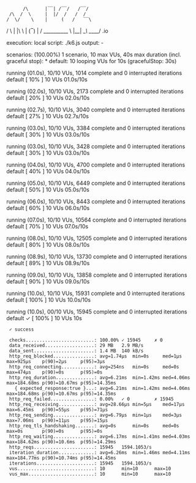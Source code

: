 
          /\      |‾‾| /‾‾/   /‾‾/   
     /\  /  \     |  |/  /   /  /    
    /  \/    \    |     (   /   ‾‾\  
   /          \   |  |\  \ |  (‾)  | 
  / __________ \  |__| \__\ \_____/ .io

  execution: local
     script: ./k6.js
     output: -

  scenarios: (100.00%) 1 scenario, 10 max VUs, 40s max duration (incl. graceful stop):
           * default: 10 looping VUs for 10s (gracefulStop: 30s)


running (01.0s), 10/10 VUs, 1014 complete and 0 interrupted iterations
default   [  10% ] 10 VUs  01.0s/10s

running (02.0s), 10/10 VUs, 2173 complete and 0 interrupted iterations
default   [  20% ] 10 VUs  02.0s/10s

running (02.7s), 10/10 VUs, 3040 complete and 0 interrupted iterations
default   [  27% ] 10 VUs  02.7s/10s

running (03.0s), 10/10 VUs, 3384 complete and 0 interrupted iterations
default   [  30% ] 10 VUs  03.0s/10s

running (03.0s), 10/10 VUs, 3428 complete and 0 interrupted iterations
default   [  30% ] 10 VUs  03.0s/10s

running (04.0s), 10/10 VUs, 4700 complete and 0 interrupted iterations
default   [  40% ] 10 VUs  04.0s/10s

running (05.0s), 10/10 VUs, 6449 complete and 0 interrupted iterations
default   [  50% ] 10 VUs  05.0s/10s

running (06.0s), 10/10 VUs, 8443 complete and 0 interrupted iterations
default   [  60% ] 10 VUs  06.0s/10s

running (07.0s), 10/10 VUs, 10564 complete and 0 interrupted iterations
default   [  70% ] 10 VUs  07.0s/10s

running (08.0s), 10/10 VUs, 12505 complete and 0 interrupted iterations
default   [  80% ] 10 VUs  08.0s/10s

running (08.9s), 10/10 VUs, 13730 complete and 0 interrupted iterations
default   [  89% ] 10 VUs  08.9s/10s

running (09.0s), 10/10 VUs, 13858 complete and 0 interrupted iterations
default   [  90% ] 10 VUs  09.0s/10s

running (10.0s), 10/10 VUs, 15931 complete and 0 interrupted iterations
default   [ 100% ] 10 VUs  10.0s/10s

running (10.0s), 00/10 VUs, 15945 complete and 0 interrupted iterations
default ✓ [ 100% ] 10 VUs  10s

     ✓ success

     checks.........................: 100.00% ✓ 15945     ✗ 0    
     data_received..................: 29 MB   2.9 MB/s
     data_sent......................: 1.4 MB  140 kB/s
     http_req_blocked...............: avg=1.74µs  min=0s     med=1µs    max=925µs    p(90)=2µs     p(95)=3µs    
     http_req_connecting............: avg=254ns   min=0s     med=0s     max=474µs    p(90)=0s      p(95)=0s     
     http_req_duration..............: avg=6.21ms  min=1.42ms med=4.06ms max=184.68ms p(90)=10.67ms p(95)=14.35ms
       { expected_response:true }...: avg=6.21ms  min=1.42ms med=4.06ms max=184.68ms p(90)=10.67ms p(95)=14.35ms
     http_req_failed................: 0.00%   ✓ 0         ✗ 15945
     http_req_receiving.............: avg=28.66µs min=5µs    med=17µs   max=6.45ms   p(90)=55µs    p(95)=71µs   
     http_req_sending...............: avg=6.79µs  min=1µs    med=3µs    max=7.06ms   p(90)=11µs    p(95)=15µs   
     http_req_tls_handshaking.......: avg=0s      min=0s     med=0s     max=0s       p(90)=0s      p(95)=0s     
     http_req_waiting...............: avg=6.17ms  min=1.41ms med=4.03ms max=184.62ms p(90)=10.6ms  p(95)=14.29ms
     http_reqs......................: 15945   1594.1053/s
     iteration_duration.............: avg=6.26ms  min=1.46ms med=4.11ms max=184.77ms p(90)=10.74ms p(95)=14.45ms
     iterations.....................: 15945   1594.1053/s
     vus............................: 10      min=10      max=10 
     vus_max........................: 10      min=10      max=10 

